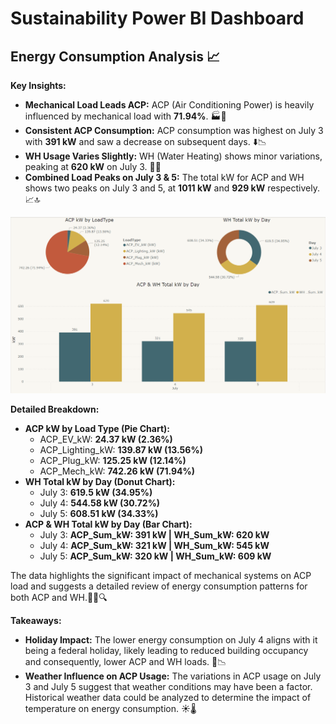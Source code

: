 # Sustainability Power BI Dashboard

## Energy Consumption Analysis 📈

**Key Insights:**
- **Mechanical Load Leads ACP:** ACP (Air Conditioning Power) is heavily influenced by mechanical load with **71.94%**. 🏭🔌
- **Consistent ACP Consumption:** ACP consumption was highest on July 3 with **391 kW** and saw a decrease on subsequent days. ⬇️📉
- **WH Usage Varies Slightly:** WH (Water Heating) shows minor variations, peaking at **620 kW** on July 3. 🌊🔥
- **Combined Load Peaks on July 3 & 5:** The total kW for ACP and WH shows two peaks on July 3 and 5, at **1011 kW** and **929 kW** respectively. 📈🔝

![](images/energy_consumption_dashboard.png)

**Detailed Breakdown:**
- **ACP kW by Load Type (Pie Chart):** 
  - ACP_EV_kW: **24.37 kW (2.36%)**
  - ACP_Lighting_kW: **139.87 kW (13.56%)**
  - ACP_Plug_kW: **125.25 kW (12.14%)**
  - ACP_Mech_kW: **742.26 kW (71.94%)**
- **WH Total kW by Day (Donut Chart):** 
  - July 3: **619.5 kW (34.95%)**
  - July 4: **544.58 kW (30.72%)**
  - July 5: **608.51 kW (34.33%)**
- **ACP & WH Total kW by Day (Bar Chart):**
  - July 3: **ACP_Sum_kW: 391 kW | WH_Sum_kW: 620 kW**
  - July 4: **ACP_Sum_kW: 321 kW | WH_Sum_kW: 545 kW**
  - July 5: **ACP_Sum_kW: 320 kW | WH_Sum_kW: 609 kW**

The data highlights the significant impact of mechanical systems on ACP load and suggests a detailed review of energy consumption patterns for both ACP and WH.🕵️‍♂️🔍

**Takeaways:**
- **Holiday Impact:** The lower energy consumption on July 4 aligns with it being a federal holiday, likely leading to reduced building occupancy and consequently, lower ACP and WH loads. 🏢📉
- **Weather Influence on ACP Usage:** The variations in ACP usage on July 3 and July 5 suggest that weather conditions may have been a factor. Historical weather data could be analyzed to determine the impact of temperature on energy consumption. ☀️🌡️
